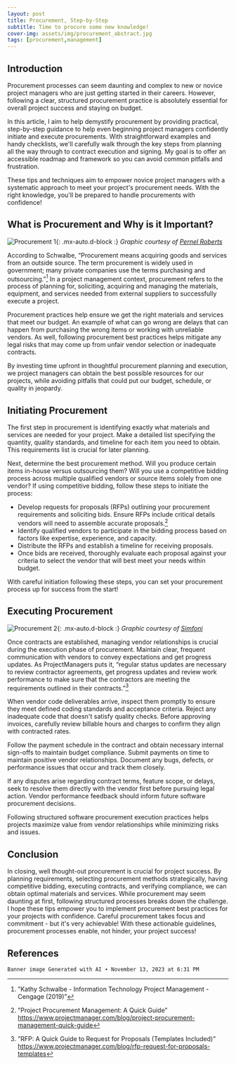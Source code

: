 ```yaml
---
layout: post
title: Procurement, Step-by-Step
subtitle: Time to procure some new knowledge!
cover-img: assets/img/procurement_abstract.jpg
tags: [procurement,management]
---
```


## Introduction

Procurement processes can seem daunting and complex to new or novice project managers who are just getting started in their careers. However, following a clear, structured procurement practice is absolutely essential for overall project success and staying on budget. 

In this article, I aim to help demystify procurement by providing practical, step-by-step guidance to help even beginning project managers confidently initiate and execute procurements. With straightforward examples and handy checklists, we'll carefully walk through the key steps from planning all the way through to contract execution and signing. My goal is to offer an accessible roadmap and framework so you can avoid common pitfalls and frustration.

These tips and techniques aim to empower novice project managers with a systematic approach to meet your project's procurement needs. With the right knowledge, you'll be prepared to handle procurements with confidence!

## What is Procurement and Why is it Important?

![Procurement 1](/agile-blog/assets/img/procurement_2.jpg){: .mx-auto.d-block :}
*Graphic courtesy of [Pernel Roberts](https://www.youtube.com/watch?v=zUQXnqvXogU)*

According to Schwalbe, “Procurement means acquiring goods and services from an outside source. The term procurement is widely used in government; many private companies use the terms purchasing and outsourcing.”[^1] In a project management context, procurement refers to the process of planning for, soliciting, acquiring and managing the materials, equipment, and services needed from external suppliers to successfully execute a project.

Procurement practices help ensure we get the right materials and services that meet our budget. An example of what can go wrong are delays that can happen from purchasing the wrong items or working with unreliable vendors. As well, following procurement best practices helps mitigate any legal risks that may come up from unfair vendor selection or inadequate contracts.

By investing time upfront in thoughtful procurement planning and execution, we project managers can obtain the best possible resources for our projects, while avoiding pitfalls that could put our budget, schedule, or quality in jeopardy.

## Initiating Procurement

The first step in procurement is identifying exactly what materials and services are needed for your project. Make a detailed list specifying the quantity, quality standards, and timeline for each item you need to obtain. This requirements list is crucial for later planning.

Next, determine the best procurement method. Will you produce certain items in-house versus outsourcing them? Will you use a competitive bidding process across multiple qualified vendors or source items solely from one vendor?
If using competitive bidding, follow these steps to initiate the process:

- Develop requests for proposals (RFPs) outlining your procurement requirements and soliciting bids. Ensure RFPs include critical details vendors will need to assemble accurate proposals.[^2]
- Identify qualified vendors to participate in the bidding process based on factors like expertise, experience, and capacity.
- Distribute the RFPs and establish a timeline for receiving proposals.
- Once bids are received, thoroughly evaluate each proposal against your criteria to select the vendor that will best meet your needs within budget.

With careful initiation following these steps, you can set your procurement process up for success from the start!

## Executing Procurement

![Procurement 2](/agile-blog/assets/img/procurement_3.jpg){: .mx-auto.d-block :}
*Graphic courtesy of [Simfoni](https://simfoni.com/procurement-management/)*

Once contracts are established, managing vendor relationships is crucial during the execution phase of procurement. Maintain clear, frequent communication with vendors to convey expectations and get progress updates. As ProjectManagers puts it, “regular status updates are necessary to review contractor agreements, get progress updates and review work performance to make sure that the contractors are meeting the requirements outlined in their contracts.”[^3]

When vendor code deliverables arrive, inspect them promptly to ensure they meet defined coding standards and acceptance criteria. Reject any inadequate code that doesn't satisfy quality checks. Before approving invoices, carefully review billable hours and charges to confirm they align with contracted rates.

Follow the payment schedule in the contract and obtain necessary internal sign-offs to maintain budget compliance. Submit payments on time to maintain positive vendor relationships. Document any bugs, defects, or performance issues that occur and track them closely.

If any disputes arise regarding contract terms, feature scope, or delays, seek to resolve them directly with the vendor first before pursuing legal action. Vendor performance feedback should inform future software procurement decisions.

Following structured software procurement execution practices helps projects maximize value from vendor relationships while minimizing risks and issues.

## Conclusion

In closing, well thought-out procurement is crucial for project success. By planning requirements, selecting procurement methods strategically, having competitive bidding, executing contracts, and verifying compliance, we can obtain optimal materials and services. While procurement may seem daunting at first, following structured processes breaks down the challenge. I hope these tips empower you to implement procurement best practices for your projects with confidence. Careful procurement takes focus and commitment - but it's very achievable! With these actionable guidelines, procurement processes enable, not hinder, your project success!


## References

[^1]:”Kathy Schwalbe - Information Technology Project Management - Cengage (2019)”
[^2]:”Project Procurement Management: A Quick Guide” https://www.projectmanager.com/blog/project-procurement-management-quick-guide
[^3]:”RFP: A Quick Guide to Request for Proposals (Templates Included)” https://www.projectmanager.com/blog/rfp-request-for-proposals-templates

~~~
Banner image Generated with AI ∙ November 13, 2023 at 6:31 PM
~~~